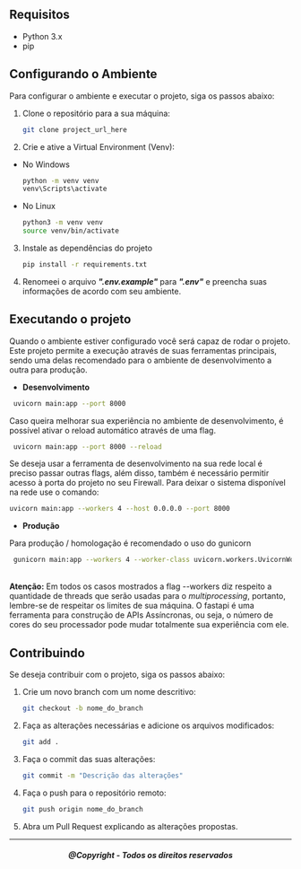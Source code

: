 ## Requisitos

- Python 3.x
- pip

## Configurando o Ambiente

Para configurar o ambiente e executar o projeto, siga os passos abaixo:

1. Clone o repositório para a sua máquina:

   ```bash
   git clone project_url_here
    ```

2. Crie e ative a Virtual Environment (Venv):

* No Windows

    ```bash
    python -m venv venv
    venv\Scripts\activate
    ```

* No Linux

    ```bash
    python3 -m venv venv
    source venv/bin/activate
    ```

3. Instale as dependências do projeto

    ```bash
    pip install -r requirements.txt
    ```

4. Renomeei o arquivo <b><i>".env.example"</i></b> para <b><i>".env"</i></b> e preencha suas informações de acordo com seu ambiente.

## Executando o projeto

Quando o ambiente estiver configurado você será capaz de rodar o projeto.
Este projeto permite a execução através de suas ferramentas principais, sendo uma delas recomendado para o ambiente de desenvolvimento a outra para produção.


* <b>Desenvolvimento</b>

```bash
 uvicorn main:app --port 8000
```

Caso queira melhorar sua experiência no ambiente de desenvolvimento, é possível ativar o reload automático através de uma flag.

```bash
 uvicorn main:app --port 8000 --reload
```

Se deseja usar a ferramenta de desenvolvimento na sua rede local é preciso passar outras flags, além disso, também é necessário permitir acesso à porta do projeto no seu Firewall.
Para deixar o sistema disponível na rede use o comando:

```bash
uvicorn main:app --workers 4 --host 0.0.0.0 --port 8000
```

* <b>Produção</b>

Para produção / homologação é recomendado o uso do gunicorn

```bash
 gunicorn main:app --workers 4 --worker-class uvicorn.workers.UvicornWorker --bind 0.0.0.0:8000
```
<br>
<b>Atenção:</b> Em todos os casos mostrados a flag --workers diz respeito a quantidade de threads que serão usadas para o <i>multiprocessing</i>, portanto, lembre-se de respeitar os limites de sua máquina. O fastapi é uma ferramenta para construção de APIs Assíncronas, ou seja, o número de cores do seu processador pode mudar totalmente sua experiência com ele.

## Contribuindo

Se deseja contribuir com o projeto, siga os passos abaixo:

1. Crie um novo branch com um nome descritivo:
    
    ```bash
    git checkout -b nome_do_branch
    ```

2. Faça as alterações necessárias e adicione os arquivos modificados:

    ```bash
    git add .
    ```

3. Faça o commit das suas alterações:

    ```bash
    git commit -m "Descrição das alterações"
    ```

4. Faça o push para o repositório remoto:

    ```bash
    git push origin nome_do_branch
    ```

5. Abra um Pull Request explicando as alterações propostas.


---

##### <center> @Copyright - Todos os direitos reservados </center>